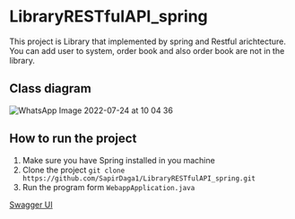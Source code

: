 # LibraryRESTfulAPI_spring

This project is Library that implemented by spring and Restful arichtecture.
You can add user to system, order book and also order book are not in the library.
 
## Class diagram

![WhatsApp Image 2022-07-24 at 10 04 36](https://user-images.githubusercontent.com/68068799/180644062-9a91ac87-4132-42e6-9b19-67a3ffaca1fe.jpeg)

## How to run the project
1. Make sure you have Spring installed in you machine
2. Clone the project ```git clone https://github.com/SapirDaga1/LibraryRESTfulAPI_spring.git```
3. Run the program form `WebappApplication.java`

[Swagger UI](http://localhost:8080/swagger-ui/index.html#/)

